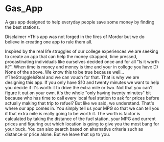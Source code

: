 # Gas_App
A gas app designed to help everyday people save some money by finding the best stations.

Disclaimer *This app was not forged in the fires of Mordor but we do believe in creating one app to rule them all. 

Inspired by the real life struggles of our college experiences we are seeking to create an app that can help the money strapped,
time pressed, procastinating individuals like ourselves decided once and for all "Is it worth it?". When time is money and money 
is time and your in college you have D) None of the above. We know this to be true because well... #TheStruggleIsReal and we can
vouch for that. That is why we are designing this app. If you only have $10 and twenty minutes we want to help you decide if it's
worth it to drive the extra mile or two. Not that you can't figure it out on your own, it's the whole "only having twenty minutes"
bit because who has time to call every local fuel station to ask for prices before actually making that trip to refuel? But like 
we said, we understand. That's where our app comes in. You simply tell us your MPG so that we can tell you if that extra mile is 
really going to be worth it. The worth is factor is calculated by taking the distance of the fuel station, your MPG and current
prices and figuring out which location is going to give you the most bang for your buck. You can also search based on alternative
criteria such as distance or price alone. But we leave that up to you. 
